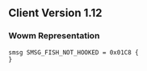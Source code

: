 ## Client Version 1.12

### Wowm Representation
```rust,ignore
smsg SMSG_FISH_NOT_HOOKED = 0x01C8 {
}

```
